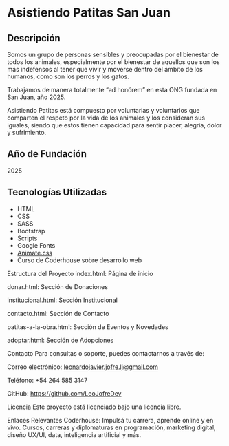 # Asistiendo Patitas San Juan

## Descripción
Somos un grupo de personas sensibles y preocupadas por el bienestar de todos los animales, especialmente por el bienestar de aquellos que son los más indefensos al tener que vivir y moverse dentro del ámbito de los humanos, como son los perros y los gatos.

Trabajamos de manera totalmente “ad honórem” en esta ONG fundada en San Juan, año 2025.

Asistiendo Patitas está compuesto por voluntarias y voluntarios que comparten el respeto por la vida de los animales y los consideran sus iguales, siendo que estos tienen capacidad para sentir placer, alegría, dolor y sufrimiento.

## Año de Fundación
2025

## Tecnologías Utilizadas
- HTML
- CSS
- SASS
- Bootstrap
- Scripts
- Google Fonts
- [Animate.css](https://animate.style/)
- Curso de Coderhouse sobre desarrollo web


Estructura del Proyecto
index.html: Página de inicio

donar.html: Sección de Donaciones

institucional.html: Sección Institucional

contacto.html: Sección de Contacto

patitas-a-la-obra.html: Sección de Eventos y Novedades

adoptar.html: Sección de Adopciones


Contacto
Para consultas o soporte, puedes contactarnos a través de:

Correo electrónico: leonardojavier.jofre.lj@gmail.com

Teléfono: +54 264 585 3147

GitHub: https://github.com/LeoJofreDev


Licencia
Este proyecto está licenciado bajo una licencia libre.


Enlaces Relevantes
Coderhouse: Impulsá tu carrera, aprende online y en vivo. Cursos, carreras y diplomaturas en programación, marketing digital, diseño UX/UI, data, inteligencia artificial y más.
